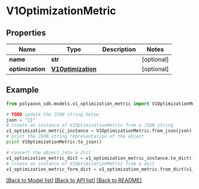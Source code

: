 # V1OptimizationMetric


## Properties
Name | Type | Description | Notes
------------ | ------------- | ------------- | -------------
**name** | **str** |  | [optional] 
**optimization** | [**V1Optimization**](V1Optimization.md) |  | [optional] 

## Example

```python
from polyaxon_sdk.models.v1_optimization_metric import V1OptimizationMetric

# TODO update the JSON string below
json = "{}"
# create an instance of V1OptimizationMetric from a JSON string
v1_optimization_metric_instance = V1OptimizationMetric.from_json(json)
# print the JSON string representation of the object
print V1OptimizationMetric.to_json()

# convert the object into a dict
v1_optimization_metric_dict = v1_optimization_metric_instance.to_dict()
# create an instance of V1OptimizationMetric from a dict
v1_optimization_metric_form_dict = v1_optimization_metric.from_dict(v1_optimization_metric_dict)
```
[[Back to Model list]](../README.md#documentation-for-models) [[Back to API list]](../README.md#documentation-for-api-endpoints) [[Back to README]](../README.md)


